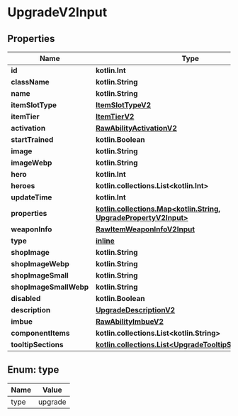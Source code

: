 
# UpgradeV2Input

## Properties
| Name | Type | Description | Notes |
| ------------ | ------------- | ------------- | ------------- |
| **id** | **kotlin.Int** |  |  |
| **className** | **kotlin.String** |  |  |
| **name** | **kotlin.String** |  |  |
| **itemSlotType** | [**ItemSlotTypeV2**](ItemSlotTypeV2.md) |  |  |
| **itemTier** | [**ItemTierV2**](ItemTierV2.md) |  |  |
| **activation** | [**RawAbilityActivationV2**](RawAbilityActivationV2.md) |  |  |
| **startTrained** | **kotlin.Boolean** |  |  [optional] |
| **image** | **kotlin.String** |  |  [optional] |
| **imageWebp** | **kotlin.String** |  |  [optional] |
| **hero** | **kotlin.Int** |  |  [optional] |
| **heroes** | **kotlin.collections.List&lt;kotlin.Int&gt;** |  |  [optional] |
| **updateTime** | **kotlin.Int** |  |  [optional] |
| **properties** | [**kotlin.collections.Map&lt;kotlin.String, UpgradePropertyV2Input&gt;**](UpgradePropertyV2Input.md) |  |  [optional] |
| **weaponInfo** | [**RawItemWeaponInfoV2Input**](RawItemWeaponInfoV2Input.md) |  |  [optional] |
| **type** | [**inline**](#Type) |  |  [optional] |
| **shopImage** | **kotlin.String** |  |  [optional] |
| **shopImageWebp** | **kotlin.String** |  |  [optional] |
| **shopImageSmall** | **kotlin.String** |  |  [optional] |
| **shopImageSmallWebp** | **kotlin.String** |  |  [optional] |
| **disabled** | **kotlin.Boolean** |  |  [optional] |
| **description** | [**UpgradeDescriptionV2**](UpgradeDescriptionV2.md) |  |  [optional] |
| **imbue** | [**RawAbilityImbueV2**](RawAbilityImbueV2.md) |  |  [optional] |
| **componentItems** | **kotlin.collections.List&lt;kotlin.String&gt;** |  |  [optional] |
| **tooltipSections** | [**kotlin.collections.List&lt;UpgradeTooltipSectionV2Input&gt;**](UpgradeTooltipSectionV2Input.md) |  |  [optional] |


<a id="Type"></a>
## Enum: type
| Name | Value |
| ---- | ----- |
| type | upgrade |



